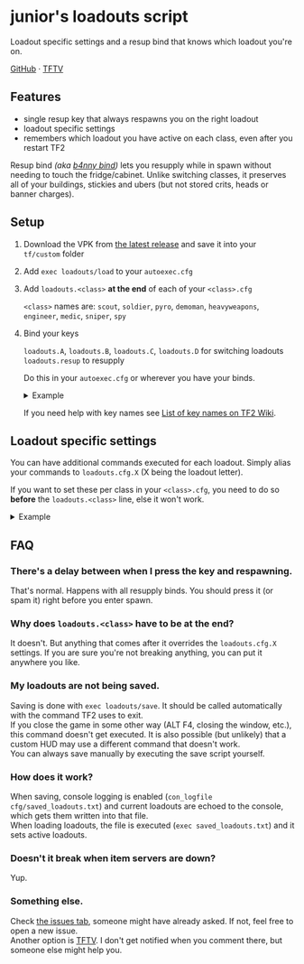 # junior's loadouts script

Loadout specific settings and a resup bind that knows which loadout you're on.

[GitHub](https://github.com/juniorsgithub/tf2-loadouts-script)
&#183;
[TFTV](https://www.teamfortress.tv/55661/improved-resup-bind-and-loadout-specific-settings)

## Features

- single resup key that always respawns you on the right loadout
- loadout specific settings
- remembers which loadout you have active on each class,
  even after you restart TF2  

Resup bind
_(aka [b4nny bind](https://m.twitch.tv/masonarium/clip/DeterminedBumblingWerewolfJKanStyle/))_
lets you resupply while in spawn without needing to touch the fridge/cabinet.
Unlike switching classes, it preserves all of your buildings, stickies
and ubers (but not stored crits, heads or banner charges).  

## Setup

1. Download the VPK from
   [the latest release](https://github.com/juniorsgithub/tf2-loadouts-script/releases/latest/download/loadouts.vpk)
   and save it into your `tf/custom` folder

2. Add `exec loadouts/load` to your `autoexec.cfg`

3. Add `loadouts.<class>` **at the end** of each of your
   `<class>.cfg`  

   `<class>` names are: `scout`, `soldier`, `pyro`, `demoman`,
   `heavyweapons`, `engineer`, `medic`, `sniper`, `spy`

4. Bind your keys
  
   `loadouts.A`, `loadouts.B`, `loadouts.C`, `loadouts.D` for switching loadouts  
   `loadouts.resup` to resupply  

   Do this in your `autoexec.cfg` or wherever you have your binds.  
   
   <details>
   <summary>Example</summary>

   ```
   bind F1 loadouts.A
   bind F2 loadouts.B
   bind F3 loadouts.C
   bind F4 loadouts.D
   bind ALT loadouts.resup
   ```
   </details>

   If you need help with key names see
   [List of key names on TF2 Wiki](https://wiki.teamfortress.com/wiki/Scripting#List_of_key_names).  

## Loadout specific settings

You can have additional commands executed for each loadout.
Simply alias your commands to `loadouts.cfg.X`
(X being the loadout letter).

If you want to set these per class in your `<class>.cfg`, you need to
do so **before** the `loadouts.<class>` line, else it won't work.

<details>
<summary>Example</summary>

Your `medic.cfg` could look something like this.
```
bind 1 slot1  // some binds
cl_crosshair_scale 20  // some settings

alias loadouts.cfg.A "exec uber; say_team running uber"
alias loadouts.cfg.B "exec kritz; say_team running kritz"
alias loadouts.cfg.C "exec quickfix; say_team running quickfix"
alias loadouts.cfg.D  // no settings for D

loadouts.medic
```
</details>

## FAQ

### There's a delay between when I press the key and respawning.

That's normal. Happens with all resupply binds. You should press it
(or spam it) right before you enter spawn.

### Why does `loadouts.<class>` have to be at the end?

It doesn't. But anything that comes after it overrides
the `loadouts.cfg.X` settings. If you are sure you're not breaking
anything, you can put it anywhere you like.

### My loadouts are not being saved.

Saving is done with `exec loadouts/save`. It should be called
automatically with the command TF2 uses to exit.  
If you close the game in some other way (ALT F4, closing the window,
etc.), this command doesn't get executed.
It is also possible (but unlikely) that a custom HUD may use
a different command that doesn't work.  
You can always save manually by executing the save script yourself.

### How does it work?

When saving, console logging is enabled
(`con_logfile cfg/saved_loadouts.txt`) and current loadouts are echoed
to the console, which gets them written into that file.  
When loading loadouts, the file is executed (`exec saved_loadouts.txt`)
and it sets active loadouts.  

### Doesn't it break when item servers are down?

Yup.

### Something else.

Check [the issues tab](https://github.com/juniorsgithub/tf2-loadouts-script/issues?q=is%3Aissue),
someone might have already asked. If not, feel free to open a new issue.  
Another option is 
[TFTV](https://www.teamfortress.tv/55661/improved-resup-bind-and-loadout-specific-settings).
I don't get notified when you comment there, but someone else might
help you.
